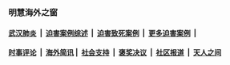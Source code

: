 
### 明慧海外之窗

####  [武汉肺炎](indexes/365.md?t=04241201) &nbsp;|&nbsp;  [迫害案例综述](indexes/328.md?t=04241201) &nbsp;|&nbsp; [迫害致死案例](indexes/277.md?t=04241201)  &nbsp;|&nbsp; [更多迫害案例](indexes/81.md?t=04241201)  &nbsp;|&nbsp; 
####  [时事评论](indexes/19.md?t=04241201) &nbsp;|&nbsp; [海外简讯](indexes/245.md?t=04241201)&nbsp;|&nbsp;  [社会支持](indexes/140.md?t=04241201) &nbsp;|&nbsp; [褒奖决议](indexes/282.md?t=04241201) &nbsp;|&nbsp; [社区报道](indexes/91.md?t=04241201)  &nbsp;|&nbsp; [天人之间](indexes/78.md?t=04241201) 

